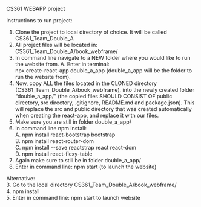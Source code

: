
CS361 WEBAPP project

Instructions to run project:
1. Clone the project to local directory of choice. It will be called CS361_Team_Double_A
2. All project files will be located in: CS361_Team_Double_A/book_webframe/
3. In command line navigate to a NEW folder where you would like to run the website from.
    A. Enter in terminal:  
       npx create-react-app double_a_app (double_a_app will be the folder to run the website from).
4. Now, copy ALL the files located in the CLONED directory (CS361_Team_Double_A/book_webframe), into the newly created folder “double_a_app/” (the copied files SHOULD CONSIST OF public directory, src directory, .gitignore, README.md and package.json). This will replace the src and public directory that was created automatically when creating the react-app, and replace it with our files.
5. Make sure you are still in folder double_a_app/
6. In command line npm install:<br>
    A. npm install react-bootstrap bootstrap<br>
    B. npm install react-router-dom<br>
    C. npm install --save reactstrap react react-dom<br>
    D. npm install react-flexy-table<br>
7. Again make sure to still be in folder double_a_app/
8. Enter in command line:  npm start (to launch the website)


Alternative:<br>
3. Go to the local directory CS361_Team_Double_A/book_webframe/<br>
4. npm install<br>
5. Enter in command line: npm start to launch website<br>

